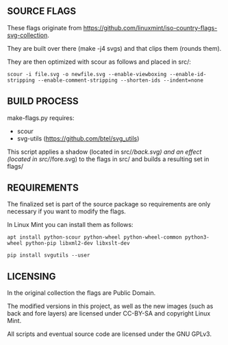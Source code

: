 
SOURCE FLAGS
------------

These flags originate from https://github.com/linuxmint/iso-country-flags-svg-collection.

They are built over there (make -j4 svgs) and that clips them (rounds them).

They are then optimized with scour as follows and placed in src/:

```
scour -i file.svg -o newfile.svg --enable-viewboxing --enable-id-stripping --enable-comment-stripping --shorten-ids --indent=none
```

BUILD PROCESS
-------------

make-flags.py requires:

 - scour
 - svg-utils (https://github.com/btel/svg_utils)

This script applies a shadow (located in src/*/back.svg) and an effect (located in src/*/fore.svg) to the flags in src/ and builds a resulting set in flags/

REQUIREMENTS
------------

The finalized set is part of the source package so requirements are only necessary if you want to modify the flags.

In Linux Mint you can install them as follows:

```
apt install python-scour python-wheel python-wheel-common python3-wheel python-pip libxml2-dev libxslt-dev

pip install svgutils --user
```

LICENSING
---------

In the original collection the flags are Public Domain.

The modified versions in this project, as well as the new images (such as back and fore layers) are licensed under CC-BY-SA and copyright Linux Mint.

All scripts and eventual source code are licensed under the GNU GPLv3.
